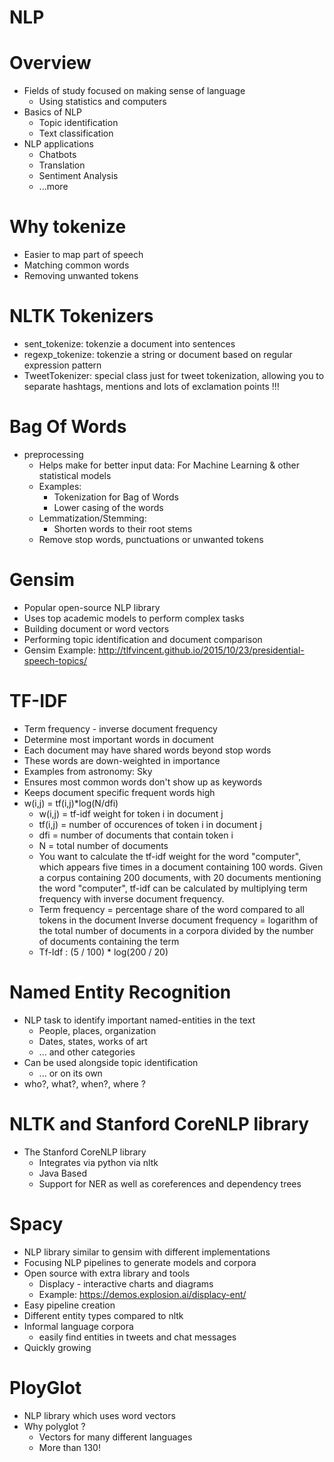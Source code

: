 # NLP

# Overview

  - Fields of study focused on making sense of language
    - Using statistics and computers
  - Basics of NLP
    - Topic identification
    - Text classification
  - NLP applications
    - Chatbots
    - Translation
    - Sentiment Analysis
    - ...more

# Why tokenize

  - Easier to map part of speech
  - Matching common words
  - Removing unwanted tokens

# NLTK Tokenizers

  - sent_tokenize: tokenzie a document into sentences
  - regexp_tokenize: tokenzie a string or document based on regular expression pattern
  - TweetTokenizer: special class just for tweet tokenization, allowing you to separate hashtags, mentions and lots of exclamation points !!!
  
# Bag Of Words

  - preprocessing
    - Helps make for better input data: For Machine Learning & other statistical models
    - Examples:
      - Tokenization for Bag of Words
      - Lower casing of the words
    - Lemmatization/Stemming:
      - Shorten words to their root stems
    - Remove stop words, punctuations or unwanted tokens 

# Gensim
  - Popular open-source NLP library
  - Uses top academic models to perform complex tasks
  - Building document or word vectors
  - Performing topic identification and document comparison
  - Gensim Example: http://tlfvincent.github.io/2015/10/23/presidential-speech-topics/
  
# TF-IDF
  - Term frequency - inverse document frequency
  - Determine most important words in document
  - Each document may have shared words beyond stop words
  - These words are down-weighted in importance
  - Examples from astronomy: Sky
  - Ensures most common words don't show up as keywords
  - Keeps document specific frequent words high
  - w(i,j) = tf(i,j)*log(N/dfi)
      - w(i,j) = tf-idf weight for token i in document j
      - tf(i,j) = number of occurences of token i in document j
      - dfi = number of documents that contain token i
      - N = total number of documents
    - You want to calculate the tf-idf weight for the word "computer", which appears five times in a document containing 100 words. Given a corpus containing 200 documents, with 20 documents mentioning the word "computer", tf-idf can be calculated by multiplying term frequency with inverse document frequency.
    - Term frequency = percentage share of the word compared to all tokens in the document Inverse document frequency = logarithm of the total number of documents in a corpora divided by the number of documents containing the term
    - Tf-Idf : (5 / 100) * log(200 / 20)

# Named Entity Recognition

  - NLP task to identify important named-entities in the text
    - People, places, organization
    - Dates, states, works of art
    - ... and other categories
  - Can be used alongside topic identification
    - ... or on its own
  - who?, what?, when?, where ?
  
# NLTK and Stanford CoreNLP library

  - The Stanford CoreNLP library
    - Integrates via python via nltk
    - Java Based
    - Support for NER as well as coreferences and dependency trees
    
# Spacy
  - NLP library similar to gensim with different implementations
  - Focusing NLP pipelines to generate models and corpora
  - Open source with extra library and tools
    - Displacy - interactive charts and diagrams
    - Example: https://demos.explosion.ai/displacy-ent/
  - Easy pipeline creation
  - Different entity types compared to nltk
  - Informal language corpora
    - easily find entities in tweets and chat messages
  - Quickly growing

# PloyGlot
  - NLP library which uses word vectors
  - Why polyglot ?
    - Vectors for many different languages
    - More than 130!
